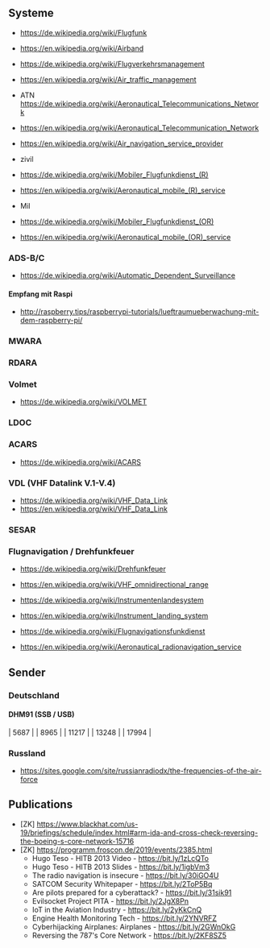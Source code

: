 ## Systeme

* https://de.wikipedia.org/wiki/Flugfunk
* https://en.wikipedia.org/wiki/Airband

* https://de.wikipedia.org/wiki/Flugverkehrsmanagement
* https://en.wikipedia.org/wiki/Air_traffic_management

* ATN https://de.wikipedia.org/wiki/Aeronautical_Telecommunications_Network
 * https://en.wikipedia.org/wiki/Aeronautical_Telecommunication_Network
* https://en.wikipedia.org/wiki/Air_navigation_service_provider

* zivil
 * https://de.wikipedia.org/wiki/Mobiler_Flugfunkdienst_(R)
 * https://en.wikipedia.org/wiki/Aeronautical_mobile_(R)_service

* Mil
 * https://de.wikipedia.org/wiki/Mobiler_Flugfunkdienst_(OR)
 * https://en.wikipedia.org/wiki/Aeronautical_mobile_(OR)_service

### ADS-B/C
* https://de.wikipedia.org/wiki/Automatic_Dependent_Surveillance

#### Empfang mit Raspi
* http://raspberry.tips/raspberrypi-tutorials/lueftraumueberwachung-mit-dem-raspberry-pi/


### MWARA

### RDARA

### Volmet
* https://de.wikipedia.org/wiki/VOLMET

### LDOC

### ACARS
* https://de.wikipedia.org/wiki/ACARS

### VDL (VHF Datalink V.1-V.4)
* https://de.wikipedia.org/wiki/VHF_Data_Link
* https://en.wikipedia.org/wiki/VHF_Data_Link

### SESAR

### Flugnavigation / Drehfunkfeuer
* https://de.wikipedia.org/wiki/Drehfunkfeuer
* https://en.wikipedia.org/wiki/VHF_omnidirectional_range

* https://de.wikipedia.org/wiki/Instrumentenlandesystem
* https://en.wikipedia.org/wiki/Instrument_landing_system

* https://de.wikipedia.org/wiki/Flugnavigationsfunkdienst
* https://en.wikipedia.org/wiki/Aeronautical_radionavigation_service


## Sender

### Deutschland
#### DHM91 (SSB / USB)

| 5687 |
| 8965 |
| 11217 |
| 13248 |
| 17994 |

### Russland
* https://sites.google.com/site/russianradiodx/the-frequencies-of-the-air-force

## Publications
* [ZK] https://www.blackhat.com/us-19/briefings/schedule/index.html#arm-ida-and-cross-check-reversing-the-boeing-s-core-network-15716
* [ZK] https://programm.froscon.de/2019/events/2385.html
  * Hugo Teso - HITB 2013 Video - https://bit.ly/1zLcQTo
  * Hugo Teso - HITB 2013 Slides - https://bit.ly/1igbVm3 
  * The radio navigation is insecure - https://bit.ly/30iGO4U
  * SATCOM Security Whitepaper - https://bit.ly/2ToP5Bq
  * Are pilots prepared for a cyberattack? - https://bit.ly/31sik91
  * Evilsocket Project PITA - https://bit.ly/2JgX8Pn 
  * IoT in the Aviation Industry - https://bit.ly/2yKkCnQ
  * Engine Health Monitoring Tech - https://bit.ly/2YNVRFZ
  * Cyberhijacking Airplanes: Airplanes - https://bit.ly/2GWnOkG
  * Reversing the 787's Core Network - https://bit.ly/2KF8SZ5

